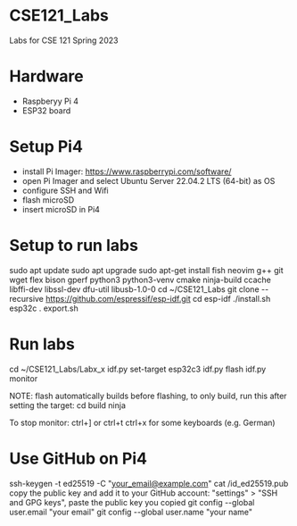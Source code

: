 # CSE121_Labs
Labs for CSE 121 Spring 2023

# Hardware
- Raspberyy Pi 4
- ESP32 board

# Setup Pi4
- install Pi Imager: https://www.raspberrypi.com/software/
- open Pi Imager and select Ubuntu Server 22.04.2 LTS (64-bit) as OS
- configure SSH and Wifi
- flash microSD
- insert microSD in Pi4

# Setup to run labs
sudo apt update
sudo apt upgrade
sudo apt-get install fish neovim g++ git wget flex bison gperf python3 python3-venv cmake ninja-build ccache libffi-dev libssl-dev dfu-util libusb-1.0-0
cd ~/CSE121_Labs
git clone --recursive https://github.com/espressif/esp-idf.git
cd esp-idf
./install.sh esp32c
. export.sh

# Run labs
cd ~/CSE121_Labs/Labx_x
idf.py set-target esp32c3
idf.py flash
idf.py monitor

NOTE: flash automatically builds before flashing, to only build, run this after setting the target:
cd build
ninja

To stop monitor: ctrl+] or ctrl+t ctrl+x for some keyboards (e.g. German)

# Use GitHub on Pi4
ssh-keygen -t ed25519 -C "your_email@example.com"
cat <path-to-public-key>/id_ed25519.pub
copy the public key and add it to your GitHub account:
"settings" > "SSH and GPG keys", paste the public key you copied
git config --global user.email "your email"
git config --global user.name "your name"
